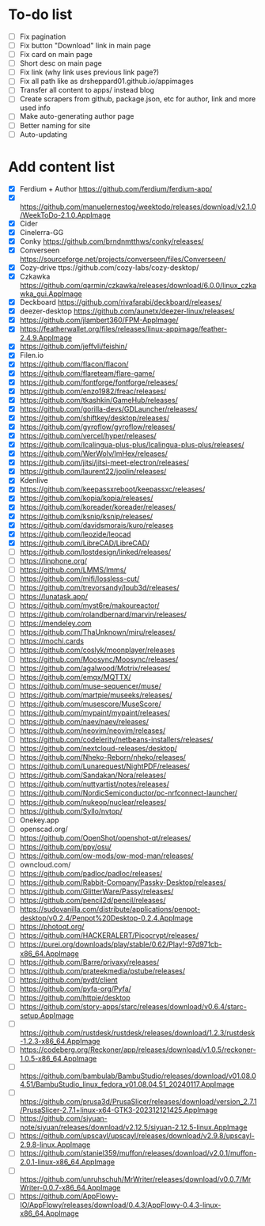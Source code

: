 # To-do list

- [ ] Fix pagination
- [ ] Fix button "Download" link in main page
- [ ] Fix card on main page
- [ ] Short desc on main page
- [ ] Fix link (why link uses previous link page?)
- [ ] Fix all path like as drsheppard01.github.io/appimages
- [ ] Transfer all content to apps/ instead blog
- [ ] Create scrapers from github, package.json, etc for author, link and more used info
- [ ] Make auto-generating author page
- [ ] Better naming for site
- [ ] Auto-updating

# Add content list
- [x] Ferdium + Author https://github.com/ferdium/ferdium-app/
- [x] https://github.com/manuelernestog/weektodo/releases/download/v2.1.0/WeekToDo-2.1.0.AppImage
- [x] Cider
- [x] Cinelerra-GG
- [x] Conky https://github.com/brndnmtthws/conky/releases/
- [x] Converseen https://sourceforge.net/projects/converseen/files/Converseen/
- [x] Cozy-drive ttps://github.com/cozy-labs/cozy-desktop/
- [x] Czkawka https://github.com/qarmin/czkawka/releases/download/6.0.0/linux_czkawka_gui.AppImage
- [x] Deckboard https://github.com/rivafarabi/deckboard/releases/
- [x] deezer-desktop https://github.com/aunetx/deezer-linux/releases/
- [x] https://github.com/jlambert360/FPM-AppImage/
- [x] https://featherwallet.org/files/releases/linux-appimage/feather-2.4.9.AppImage
- [x] https://github.com/jeffvli/feishin/
- [x] Filen.io
- [x] https://github.com/flacon/flacon/
- [x] https://github.com/flareteam/flare-game/
- [x] https://github.com/fontforge/fontforge/releases/
- [x] https://github.com/enzo1982/freac/releases/
- [x] https://github.com/tkashkin/GameHub/releases/
- [x] https://github.com/gorilla-devs/GDLauncher/releases/
- [x] https://github.com/shiftkey/desktop/releases/
- [x] https://github.com/gyroflow/gyroflow/releases/
- [x] https://github.com/vercel/hyper/releases/
- [x] https://github.com/Icalingua-plus-plus/Icalingua-plus-plus/releases/
- [x] https://github.com/WerWolv/ImHex/releases/
- [x] https://github.com/jitsi/jitsi-meet-electron/releases/
- [x] https://github.com/laurent22/joplin/releases/
- [x] Kdenlive
- [x] https://github.com/keepassxreboot/keepassxc/releases/
- [x] https://github.com/kopia/kopia/releases/
- [x] https://github.com/koreader/koreader/releases/
- [x] https://github.com/ksnip/ksnip/releases/
- [x] https://github.com/davidsmorais/kuro/releases
- [x] https://github.com/leozide/leocad
- [x] https://github.com/LibreCAD/LibreCAD/
- [ ] https://github.com/lostdesign/linked/releases/
- [ ] https://linphone.org/
- [ ] https://github.com/LMMS/lmms/
- [ ] https://github.com/mifi/lossless-cut/
- [ ] https://github.com/trevorsandy/lpub3d/releases/
- [ ] https://lunatask.app/
- [ ] https://github.com/myst6re/makoureactor/
- [ ] https://github.com/rolandbernard/marvin/releases/
- [ ] https://mendeley.com
- [ ] https://github.com/ThaUnknown/miru/releases/
- [ ] https://mochi.cards
- [ ] https://github.com/coslyk/moonplayer/releases
- [ ] https://github.com/Moosync/Moosync/releases/
- [ ] https://github.com/agalwood/Motrix/releases/
- [ ] https://github.com/emqx/MQTTX/
- [ ] https://github.com/muse-sequencer/muse/
- [ ] https://github.com/martpie/museeks/releases/
- [ ] https://github.com/musescore/MuseScore/
- [ ] https://github.com/mypaint/mypaint/releases/
- [ ] https://github.com/naev/naev/releases/
- [ ] https://github.com/neovim/neovim/releases/
- [ ] https://github.com/codelerity/netbeans-installers/releases/
- [ ] https://github.com/nextcloud-releases/desktop/
- [ ] https://github.com/Nheko-Reborn/nheko/releases/
- [ ] https://github.com/Lunarequest/NightPDF/releases/
- [ ] https://github.com/Sandakan/Nora/releases/
- [ ] https://github.com/nuttyartist/notes/releases/
- [ ] https://github.com/NordicSemiconductor/pc-nrfconnect-launcher/
- [ ] https://github.com/nukeop/nuclear/releases/
- [ ] https://github.com/Syllo/nvtop/
- [ ] Onekey.app
- [ ] openscad.org/
- [ ] https://github.com/OpenShot/openshot-qt/releases/
- [ ] https://github.com/ppy/osu/
- [ ] https://github.com/ow-mods/ow-mod-man/releases/
- [ ] owncloud.com/
- [ ] https://github.com/padloc/padloc/releases/
- [ ] https://github.com/Rabbit-Company/Passky-Desktop/releases/
- [ ] https://github.com/GlitterWare/Passy/releases/
- [ ] https://github.com/pencil2d/pencil/releases/
- [ ] https://sudovanilla.com/distribute/applications/penpot-desktop/v0.2.4/Penpot%20Desktop-0.2.4.AppImage
- [ ] https://photoqt.org/
- [ ] https://github.com/HACKERALERT/Picocrypt/releases/
- [ ] https://purei.org/downloads/play/stable/0.62/Play!-97d971cb-x86_64.AppImage
- [ ] https://github.com/Barre/privaxy/releases/
- [ ] https://github.com/prateekmedia/pstube/releases/
- [ ] https://github.com/pydt/client
- [ ] https://github.com/pyfa-org/Pyfa/
- [ ] https://github.com/httpie/desktop
- [ ] https://github.com/story-apps/starc/releases/download/v0.6.4/starc-setup.AppImage
- [ ] https://github.com/rustdesk/rustdesk/releases/download/1.2.3/rustdesk-1.2.3-x86_64.AppImage
- [ ] https://codeberg.org/Reckoner/app/releases/download/v1.0.5/reckoner-1.0.5-x86_64.AppImage
- [ ] https://github.com/bambulab/BambuStudio/releases/download/v01.08.04.51/BambuStudio_linux_fedora_v01.08.04.51_20240117.AppImage
- [ ] https://github.com/prusa3d/PrusaSlicer/releases/download/version_2.7.1/PrusaSlicer-2.7.1+linux-x64-GTK3-202312121425.AppImage
- [ ] https://github.com/siyuan-note/siyuan/releases/download/v2.12.5/siyuan-2.12.5-linux.AppImage
- [ ] https://github.com/upscayl/upscayl/releases/download/v2.9.8/upscayl-2.9.8-linux.AppImage
- [ ] https://github.com/staniel359/muffon/releases/download/v2.0.1/muffon-2.0.1-linux-x86_64.AppImage
- [ ] https://github.com/unruhschuh/MrWriter/releases/download/v0.0.7/MrWriter-0.0.7-x86_64.AppImage
- [ ] https://github.com/AppFlowy-IO/AppFlowy/releases/download/0.4.3/AppFlowy-0.4.3-linux-x86_64.AppImage
